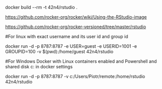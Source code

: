 docker build --rm -t 42n4/rstudio .

https://github.com/rocker-org/rocker/wiki/Using-the-RStudio-image

https://github.com/rocker-org/rocker-versioned/tree/master/rstudio

#For linux with exact username and its user id and group id

docker run -d -p 8787:8787 -e USER=guest -e USERID=1001 -e GROUPID=100 -v $(pwd):/home/guest 42n4/rstudio

#For Windows Docker with Linux containers enabled and Powershell and shared disk c: in docker settings

docker run -d -p 8787:8787 -v c:/Users/Piotr/remote:/home/rstudio 42n4/rstudio
